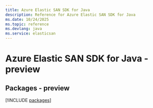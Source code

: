 ```yaml
---
title: Azure Elastic SAN SDK for Java
description: Reference for Azure Elastic SAN SDK for Java
ms.date: 10/24/2025
ms.topic: reference
ms.devlang: java
ms.service: elasticsan
---
```

# Azure Elastic SAN SDK for Java - preview
## Packages - preview
[!INCLUDE [packages](elastic-san-index.md)]